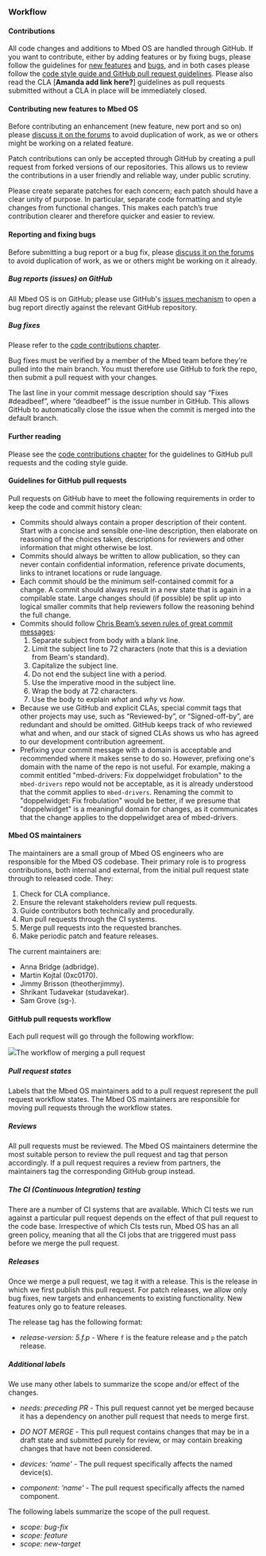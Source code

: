 ### Workflow

#### Contributions

All code changes and additions to Mbed OS are handled through GitHub. If you want to contribute, either by adding features or by fixing bugs, please follow the guidelines for [new features](#contributing-new-features-to-mbed-os) and [bugs](#reporting-and-fixing-bugs), and in both cases please follow the <a href="/docs/v5.6/reference/guidelines.html#style" target="_blank">code style guide and GitHub pull request guidelines</a>. Please also read the CLA [**Amanda add link here?**] guidelines as pull requests submitted without a CLA in place will be immediately closed.

#### Contributing new features to Mbed OS

Before contributing an enhancement (new feature, new port and so on) please <a href="https://os.mbed.com/forum/bugs-suggestions/" target="_blank">discuss it on the forums</a> to avoid duplication of work, as we or others might be working on a related feature.

Patch contributions can only be accepted through GitHub by creating a pull request from forked versions of our repositories. This allows us to review the contributions in a user friendly and reliable way, under public scrutiny.

Please create separate patches for each concern; each patch should have a clear unity of purpose. In particular, separate code formatting and style changes from functional changes. This makes each patch’s true contribution clearer and therefore quicker and easier to review.

#### Reporting and fixing bugs

Before submitting a bug report or a bug fix, please <a href="https://os.mbed.com/forum/bugs-suggestions/" target="_blank">discuss it on the forums</a> to avoid duplication of work, as we or others might be working on it already.

##### Bug reports (issues) on GitHub

All Mbed OS is on GitHub; please use GitHub's <a href="https://guides.github.com/features/issues/" target="_blank">issues mechanism</a> to open a bug report directly against the relevant GitHub repository.

##### Bug fixes

Please refer to the <a href="/docs/v5.6/reference/guidelines.html#style" target="_blank">code contributions chapter</a>.

Bug fixes must be verified by a member of the Mbed team before they're pulled into the main branch. You must therefore use GitHub to fork the repo, then submit a pull request with your changes.

The last line in your commit message description should say “Fixes #deadbeef”, where “deadbeef” is the issue number in GitHub. This allows GitHub to automatically close the issue when the commit is merged into the default branch.

#### Further reading

Please see the <a href="/docs/v5.6/reference/guidelines.html#style" target="_blank">code contributions chapter</a> for the guidelines to GitHub pull requests and the coding style guide.

#### Guidelines for GitHub pull requests

Pull requests on GitHub have to meet the following requirements in order to keep the code and commit history clean:

- Commits should always contain a proper description of their content. Start with a concise and sensible one-line description, then elaborate on reasoning of the choices taken, descriptions for reviewers and other information that might otherwise be lost.
- Commits should always be written to allow publication, so they can never contain confidential information, reference private documents, links to intranet locations or rude language.
- Each commit should be the minimum self-contained commit for a change. A commit should always result in a new state that is again in a compilable state. Large changes should (if possible) be split up into logical smaller commits that help reviewers follow the reasoning behind the full change.
- Commits should follow <a href="http://chris.beams.io/posts/git-commit#seven-rules" target="_blank">Chris Beam’s seven rules of great commit messages</a>:
	1. Separate subject from body with a blank line.
	1. Limit the subject line to 72 characters (note that this is a deviation from Beam's standard).
	1. Capitalize the subject line.
	1. Do not end the subject line with a period.
	1. Use the imperative mood in the subject line.
	1. Wrap the body at 72 characters.
	1. Use the body to explain _what_ and _why_ vs _how_.
- Because we use GitHub and explicit CLAs, special commit tags that other projects may use, such as “Reviewed-by”, or “Signed-off-by”, are redundant and should be omitted. GitHub keeps track of who reviewed what and when, and our stack of signed CLAs shows us who has agreed to our development contribution agreement.
- Prefixing your commit message with a domain is acceptable and recommended where it makes sense to do so. However, prefixing one's domain with the name of the repo is not useful. For example, making a commit entitled "mbed-drivers: Fix doppelwidget frobulation" to the `mbed-drivers` repo would not be acceptable, as it is already understood that the commit applies to `mbed-drivers`. Renaming the commit to "doppelwidget: Fix frobulation" would be better, if we presume that "doppelwidget" is a meaningful domain for changes, as it communicates that the change applies to the doppelwidget area of mbed-drivers.

#### Mbed OS maintainers

The maintainers are a small group of Mbed OS engineers who are responsible for the Mbed OS codebase. Their primary role is to progress contributions, both internal and external, from the initial pull request state through to released code. They:

1. Check for CLA compliance.
2. Ensure the relevant stakeholders review pull requests.
3. Guide contributors both technically and procedurally.
4. Run pull requests through the CI systems.
5. Merge pull requests into the requested branches.
6. Make periodic patch and feature releases.

The current maintainers are:

* Anna Bridge (adbridge).
* Martin Kojtal (0xc0170).
* Jimmy Brisson (theotherjimmy).
* Shrikant Tudavekar (studavekar).
* Sam Grove (sg-).

#### GitHub pull requests workflow

Each pull request will go through the following workflow:

<span class="images">![](https://s3-us-west-2.amazonaws.com/mbed-os-docs-images/workflow.jpg)<span>The workflow of merging a pull request</span></span>

##### Pull request states

Labels that the Mbed OS maintainers add to a pull request represent the pull request workflow states. The Mbed OS maintainers are responsible for moving pull requests through the workflow states.

##### Reviews

All pull requests must be reviewed. The Mbed OS maintainers determine the most suitable person to review the pull request and tag that person accordingly. If a pull request requires a review from partners, the maintainers tag the corresponding GitHub group instead.

##### The CI (Continuous Integration) testing

There are a number of CI systems that are available. Which CI tests we run against a particular pull request depends on the effect of that pull request to the code base. Irrespective of which CIs tests run, Mbed OS has an all green policy, meaning that all the CI jobs that are triggered must pass before we merge the pull request.

##### Releases 

Once we merge a pull request, we tag it with a release. This is the release in which we first publish this pull request. For patch releases, we allow only bug fixes, new targets and enhancements to existing functionality. New features only go to feature releases. 

The release tag has the following format:

* *release-version: 5.f.p* - Where `f` is the feature release and `p` the patch release.

##### Additional labels

We use many other labels to summarize the scope and/or effect of the changes.

* *needs: preceding PR* - This pull request cannot yet be merged because it has a dependency on another pull request that needs to merge first.

* *DO NOT MERGE* - This pull request contains changes that may be in a draft state and submitted purely for review, or may contain breaking changes that have not been considered.

* *devices: 'name'* - The pull request specifically affects the named device(s).

* *component: 'name'* - The pull request specifically affects the named component.

The following labels summarize the scope of the pull request.

* *scope: bug-fix*
* *scope: feature*
* *scope: new-target*

